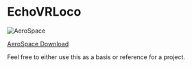 # EchoVRLoco

<img src="https://img.itch.zone/aW1nLzEzMDQxOTIxLnBuZw==/original/ryZgyM.png" alt="AeroSpace"/>

<a href="https://ce1este.itch.io/aerospace">AeroSpace Download</a>

Feel free to either use this as a basis or reference for a project.
